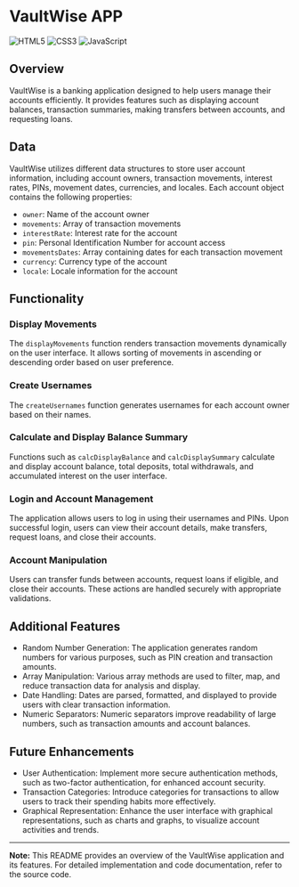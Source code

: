 # VaultWise APP
![HTML5](https://img.shields.io/badge/html5-%23E34F26.svg?style=for-the-badge&logo=html5&logoColor=white) ![CSS3](https://img.shields.io/badge/css3-%231572B6.svg?style=for-the-badge&logo=css3&logoColor=white) ![JavaScript](https://img.shields.io/badge/javascript-%23F7DF1E.svg?style=for-the-badge&logo=javascript&logoColor=black)

## Overview

VaultWise is a banking application designed to help users manage their accounts efficiently. It provides features such as displaying account balances, transaction summaries, making transfers between accounts, and requesting loans.

## Data

VaultWise utilizes different data structures to store user account information, including account owners, transaction movements, interest rates, PINs, movement dates, currencies, and locales. Each account object contains the following properties:

- `owner`: Name of the account owner
- `movements`: Array of transaction movements
- `interestRate`: Interest rate for the account
- `pin`: Personal Identification Number for account access
- `movementsDates`: Array containing dates for each transaction movement
- `currency`: Currency type of the account
- `locale`: Locale information for the account

## Functionality

### Display Movements

The `displayMovements` function renders transaction movements dynamically on the user interface. It allows sorting of movements in ascending or descending order based on user preference.

### Create Usernames

The `createUsernames` function generates usernames for each account owner based on their names.

### Calculate and Display Balance Summary

Functions such as `calcDisplayBalance` and `calcDisplaySummary` calculate and display account balance, total deposits, total withdrawals, and accumulated interest on the user interface.

### Login and Account Management

The application allows users to log in using their usernames and PINs. Upon successful login, users can view their account details, make transfers, request loans, and close their accounts.

### Account Manipulation

Users can transfer funds between accounts, request loans if eligible, and close their accounts. These actions are handled securely with appropriate validations.

## Additional Features

- Random Number Generation: The application generates random numbers for various purposes, such as PIN creation and transaction amounts.
- Array Manipulation: Various array methods are used to filter, map, and reduce transaction data for analysis and display.
- Date Handling: Dates are parsed, formatted, and displayed to provide users with clear transaction information.
- Numeric Separators: Numeric separators improve readability of large numbers, such as transaction amounts and account balances.

## Future Enhancements

- User Authentication: Implement more secure authentication methods, such as two-factor authentication, for enhanced account security.
- Transaction Categories: Introduce categories for transactions to allow users to track their spending habits more effectively.
- Graphical Representation: Enhance the user interface with graphical representations, such as charts and graphs, to visualize account activities and trends.

---

**Note:** This README provides an overview of the VaultWise application and its features. For detailed implementation and code documentation, refer to the source code.
